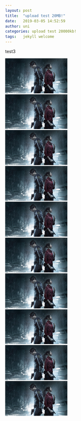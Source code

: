 ```yaml
---
layout: post
title:  "upload test 20MB!"
date:   2019-03-05 14:52:59
author: uni
categories: upload test 20000kb!
tags:	jekyll welcome
---
```


test3

<img width="200"  src="/assets/images/2mb.jpg">
<br/>


<img width="200"  src="/assets/images/2mb.jpg">
<br/>

<img width="200"  src="/assets/images/2mb.jpg">
<br/>

<img width="200"  src="/assets/images/2mb.jpg">
<br/>

<img width="200"  src="/assets/images/2mb.jpg">
<br/>

<img width="200"  src="/assets/images/2mb.jpg">
<br/>

<img width="200"  src="/assets/images/2mb.jpg">
<br/>

<img width="200"  src="/assets/images/2mb.jpg">
<br/>

<img width="200"  src="/assets/images/2mb.jpg">
<br/>

<img width="200"  src="/assets/images/2mb.jpg">
<br/>
